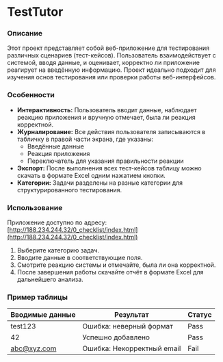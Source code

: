 # TestTutor

### Описание

Этот проект представляет собой веб-приложение для тестирования различных сценариев (тест-кейсов). Пользователь взаимодействует с системой, вводя данные, и оценивает, корректно ли приложение реагирует на введённую информацию. Проект идеально подходит для изучения основ тестирования или проверки работы веб-интерфейсов. 

### Особенности

- **Интерактивность:** Пользователь вводит данные, наблюдает реакцию приложения и вручную отмечает, была ли реакция корректной.
- **Журналирование:** Все действия пользователя записываются в табличку в правой части экрана, где указаны:
  - Введённые данные
  - Реакция приложения
  - Переключатель для указания правильности реакции
- **Экспорт:** После выполнения всех тест-кейсов таблицу можно скачать в формате Excel одним нажатием кнопки.
- **Категории:** Задачи разделены на разные категории для структурированного тестирования.

### Использование

Приложение доступно по адресу:
[http://188.234.244.32/0_checklist/index.html](http://188.234.244.32/0_checklist/index.html)

1. Выберите категорию задач.
2. Вводите данные в соответствующие поля.
3. Смотрите реакцию системы и отмечайте, была ли она корректной.
4. После завершения работы скачайте отчёт в формате Excel для дальнейшего анализа.

### Пример таблицы

| Вводимые данные | Результат | Статус |
|-------------------|--------------------|--------------------|
| test123           | Ошибка: неверный формат | Pass                |
| 42                | Успешно добавлено   | Pass                |
| abc@xyz.com       | Ошибка: Некорректный email | Fail               |



